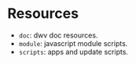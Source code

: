 # Resources

- `doc`: dwv doc resources.
- `module`: javascript module scripts.
- `scripts`: apps and update scripts.
